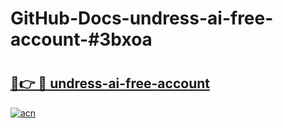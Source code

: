 # GitHub-Docs-undress-ai-free-account-#3bxoa

# <h2><a href="https://andorid.site?title=undress-ai-free-account&ref=07A">🔗👉 🔴 undress-ai-free-account</a></h2>

[![acn](https://github.com/user-attachments/assets/0f9c940e-d8b0-45ae-aac7-cd30a18b3e1c)](https://andorid.site?title=undress-ai-free-account&ref=07A)

